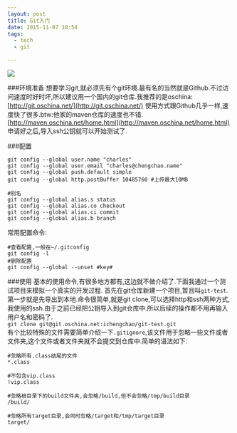 ```yaml
---
layout: post
title: Git入门
date: 2015-11-07 10:54
tags:
  - tech
  - git

---
```


![](http://www.chengchao.name/resource-container/image/git.jpg)

###环境准备
想要学习git,就必须先有个git环境.最有名的当然就是Github.不过访问速度时好时坏,所以建议用一个国内的git仓库.我推荐的是oschina: [http://git.oschina.net/](http://git.oschina.net/) 使用方式跟Github几乎一样,速度快了很多.btw:他家的maven仓库的速度也不错.[http://maven.oschina.net/home.html](http://maven.oschina.net/home.html)
申请好之后,导入ssh公钥就可以开始测试了.


###配置

```
git config --global user.name "charles"
git config --global user.email "charles@chengchao.name"
git config --global push.default simple
git config --global http.postBuffer 10485760 #上传最大10MB

#别名
git config --global alias.s status
git config --global alias.co checkout
git config --global alias.ci commit
git config --global alias.b branch
```

常用配置命令:

```
#查看配置,一般在~/.gitconfig
git config -l
#删除配置
git config --global --unset #key#
```

###使用
基本的使用命令,有很多地方都有,这边就不做介绍了.下面我通过一个测试项目来模拟一个真实的开发过程.
首先在git仓库新建一个项目,暂且叫`git-test`.  
第一步就是先导出到本地.命令很简单,就是git clone,可以选择http和ssh两种方式,我使用的ssh.由于之前已经把公钥导入到git仓库中.所以后续的操作都不用再输入用户名和密码了.  
`git clone git@git.oschina.net:ichengchao/git-test.git`  
有个比较特殊的文件需要简单介绍一下`.gitignore`,该文件用于忽略一些文件或者文件夹,这个文件或者文件夹就不会提交到仓库中.简单的语法如下:

```
#忽略所有.class结尾的文件
*.class

#不包含vip.class
!vip.class

#忽略根目录下的build文件夹,会忽略/build,但不会忽略/tmp/build目录
/build/

#忽略所有target目录,会同时忽略/target和/tmp/target目录
target/
```


